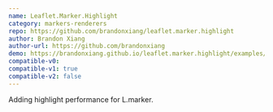 ```yaml
---
name: Leaflet.Marker.Highlight
category: markers-renderers
repo: https://github.com/brandonxiang/leaflet.marker.highlight
author: Brandon Xiang
author-url: https://github.com/brandonxiang
demo: https://brandonxiang.github.io/leaflet.marker.highlight/examples/
compatible-v0:
compatible-v1: true
compatible-v2: false
---
```


Adding highlight performance for L.marker.
